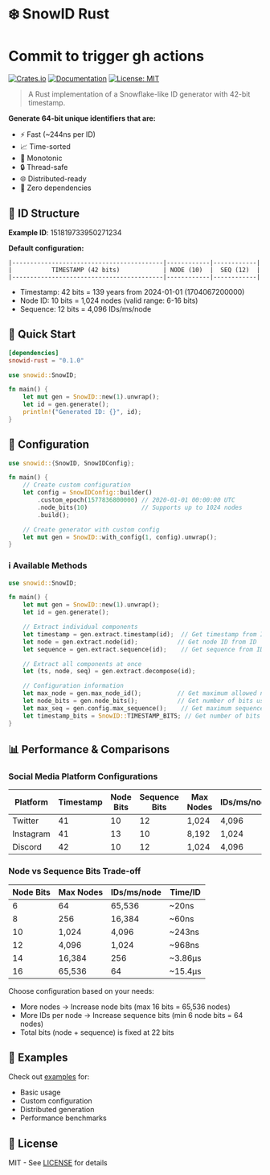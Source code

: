 # ❄️ SnowID Rust

# Commit to trigger gh actions

[![Crates.io](https://img.shields.io/crates/v/snowid-rust.svg)](https://crates.io/crates/snowid-rust)
[![Documentation](https://docs.rs/snowid-rust/badge.svg)](https://docs.rs/snowid-rust)
[![License: MIT](https://img.shields.io/badge/License-MIT-yellow.svg)](https://opensource.org/licenses/MIT)

> A Rust implementation of a Snowflake-like ID generator with 42-bit timestamp.

**Generate 64-bit unique identifiers that are:**
- ⚡️ Fast (~244ns per ID)
- 📈 Time-sorted
- 🔄 Monotonic
- 🔒 Thread-safe
- 🌐 Distributed-ready
- 🎯 Zero dependencies

## 🧮 ID Structure

**Example ID**: 151819733950271234

**Default configuration:**
```text
|------------------------------------------|------------|------------|
|           TIMESTAMP (42 bits)            | NODE (10)  |  SEQ (12)  |
|------------------------------------------|------------|------------|
```
- Timestamp: 42 bits = 139 years from 2024-01-01 (1704067200000)
- Node ID: 10 bits = 1,024 nodes (valid range: 6-16 bits)
- Sequence: 12 bits = 4,096 IDs/ms/node

## 🎯 Quick Start

```toml
[dependencies]
snowid-rust = "0.1.0"
```

```rust
use snowid::SnowID;

fn main() {
    let mut gen = SnowID::new(1).unwrap();
    let id = gen.generate();
    println!("Generated ID: {}", id);
}
```

## 🔧 Configuration

```rust
use snowid::{SnowID, SnowIDConfig};

fn main() {
    // Create custom configuration
    let config = SnowIDConfig::builder()
        .custom_epoch(1577836800000) // 2020-01-01 00:00:00 UTC
        .node_bits(10)               // Supports up to 1024 nodes
        .build();

    // Create generator with custom config
    let mut gen = SnowID::with_config(1, config).unwrap();
}
```

### ℹ️ Available Methods
```rust
use snowid::SnowID;

fn main() {
    let mut gen = SnowID::new(1).unwrap();
    let id = gen.generate();

    // Extract individual components
    let timestamp = gen.extract.timestamp(id);  // Get timestamp from ID
    let node = gen.extract.node(id);           // Get node ID from ID
    let sequence = gen.extract.sequence(id);    // Get sequence from ID

    // Extract all components at once
    let (ts, node, seq) = gen.extract.decompose(id);

    // Configuration information
    let max_node = gen.max_node_id();          // Get maximum allowed node ID
    let node_bits = gen.node_bits();           // Get number of bits used for node ID
    let max_seq = gen.config.max_sequence();    // Get maximum sequence per millisecond
    let timestamp_bits = SnowID::TIMESTAMP_BITS; // Get number of bits used for timestamp (42)
}
```

## 📊 Performance & Comparisons

### Social Media Platform Configurations

| Platform | Timestamp | Node Bits | Sequence Bits | Max Nodes | IDs/ms/node | Time/ID |
|----------|-----------|-----------|---------------|-----------|-------------|---------|
| Twitter | 41 | 10 | 12 | 1,024 | 4,096 | ~242ns |
| Instagram | 41 | 13 | 10 | 8,192 | 1,024 | ~1.94µs |
| Discord | 42 | 10 | 12 | 1,024 | 4,096 | ~245ns |

### Node vs Sequence Bits Trade-off
| Node Bits | Max Nodes | IDs/ms/node | Time/ID |
|-----------|-----------|-------------|---------|
| 6 | 64 | 65,536 | ~20ns |
| 8 | 256 | 16,384 | ~60ns |
| 10 | 1,024 | 4,096 | ~243ns |
| 12 | 4,096 | 1,024 | ~968ns |
| 14 | 16,384 | 256 | ~3.86µs |
| 16 | 65,536 | 64 | ~15.4µs |

Choose configuration based on your needs:
- More nodes → Increase node bits (max 16 bits = 65,536 nodes)
- More IDs per node → Increase sequence bits (min 6 node bits = 64 nodes)
- Total bits (node + sequence) is fixed at 22 bits

## 🚀 Examples

Check out [examples](examples/) for:
- Basic usage
- Custom configuration
- Distributed generation
- Performance benchmarks

## 📜 License

MIT - See [LICENSE](LICENSE) for details
